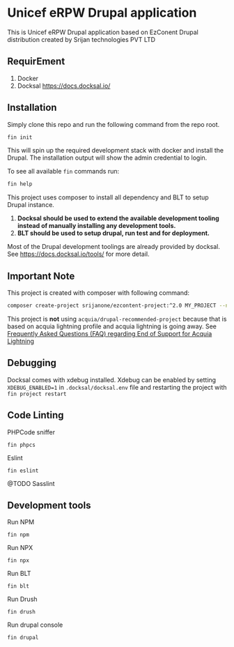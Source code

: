 # Unicef eRPW Drupal application

This is Unicef eRPW Drupal application based on EzConent Drupal distribution created by Srijan technologies PVT LTD

## RequirEment

1. Docker
2. Docksal https://docs.docksal.io/

## Installation

Simply clone this repo and run the following command from the repo root.

```bash
fin init
```

This will spin up the required development stack with docker and install the Drupal. The installation output will show the admin credential to login.

To see all available `fin` commands run:

```bash
fin help
```

This project uses composer to install all dependency and BLT to setup Drupal instance.

1. **Docksal should be used to extend the available development tooling instead of manually installing any development tools.**
2. **BLT should be used to setup drupal, run test and for deployment.**

Most of the Drupal development toolings are already provided by docksal. See https://docs.docksal.io/tools/ for more detail.

## Important Note

This project is created with composer with following command:

```bash
composer create-project srijanone/ezcontent-project:^2.0 MY_PROJECT --no-interaction
```

This project is **not** using `acquia/drupal-recommended-project` because that is based on acquia lightning profile and acquia lightning is going away. See [Frequently Asked Questions (FAQ) regarding End of Support for Acquia Lightning](https://support.acquia.com/hc/en-us/articles/1500006393601-Frequently-Asked-Questions-FAQ-regarding-End-of-Support-for-Acquia-Lightning)

## Debugging

Docksal comes with xdebug installed. Xdebug can be enabled by setting `XDEBUG_ENABLED=1` in `.docksal/docksal.env` file and restarting the project with `fin project restart`

## Code Linting

PHPCode sniffer

```
fin phpcs
```

Eslint

```
fin eslint
```

@TODO
Sasslint

## Development tools

Run NPM

```
fin npm
```

Run NPX

```
fin npx
```

Run BLT

```
fin blt
```

Run Drush
```
fin drush
```

Run drupal console

```
fin drupal
```

